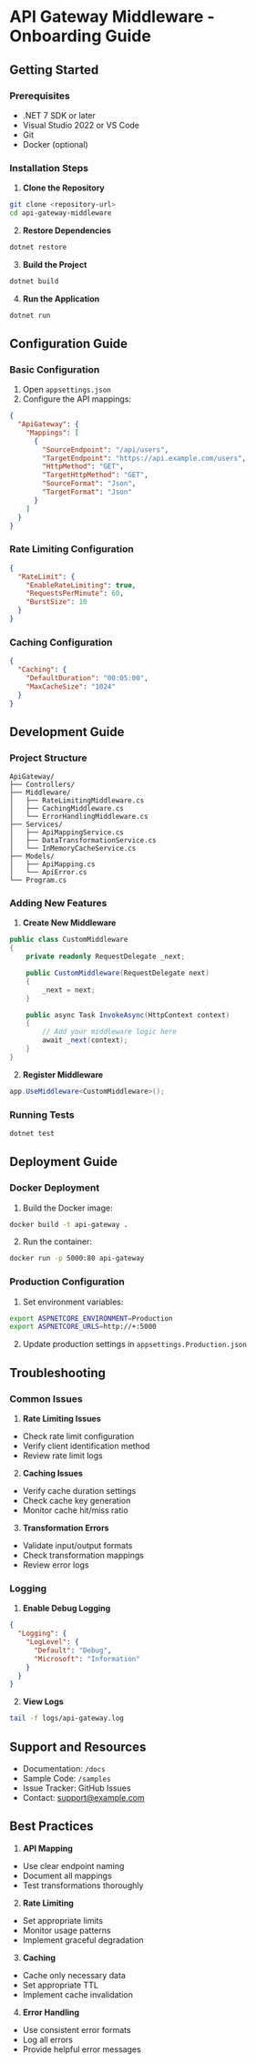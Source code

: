 # API Gateway Middleware - Onboarding Guide

## Getting Started

### Prerequisites
- .NET 7 SDK or later
- Visual Studio 2022 or VS Code
- Git
- Docker (optional)

### Installation Steps

1. **Clone the Repository**
```bash
git clone <repository-url>
cd api-gateway-middleware
```

2. **Restore Dependencies**
```bash
dotnet restore
```

3. **Build the Project**
```bash
dotnet build
```

4. **Run the Application**
```bash
dotnet run
```

## Configuration Guide

### Basic Configuration
1. Open `appsettings.json`
2. Configure the API mappings:
```json
{
  "ApiGateway": {
    "Mappings": [
      {
        "SourceEndpoint": "/api/users",
        "TargetEndpoint": "https://api.example.com/users",
        "HttpMethod": "GET",
        "TargetHttpMethod": "GET",
        "SourceFormat": "Json",
        "TargetFormat": "Json"
      }
    ]
  }
}
```

### Rate Limiting Configuration
```json
{
  "RateLimit": {
    "EnableRateLimiting": true,
    "RequestsPerMinute": 60,
    "BurstSize": 10
  }
}
```

### Caching Configuration
```json
{
  "Caching": {
    "DefaultDuration": "00:05:00",
    "MaxCacheSize": "1024"
  }
}
```

## Development Guide

### Project Structure
```
ApiGateway/
├── Controllers/
├── Middleware/
│   ├── RateLimitingMiddleware.cs
│   ├── CachingMiddleware.cs
│   └── ErrorHandlingMiddleware.cs
├── Services/
│   ├── ApiMappingService.cs
│   ├── DataTransformationService.cs
│   └── InMemoryCacheService.cs
├── Models/
│   ├── ApiMapping.cs
│   └── ApiError.cs
└── Program.cs
```

### Adding New Features

1. **Create New Middleware**
```csharp
public class CustomMiddleware
{
    private readonly RequestDelegate _next;

    public CustomMiddleware(RequestDelegate next)
    {
        _next = next;
    }

    public async Task InvokeAsync(HttpContext context)
    {
        // Add your middleware logic here
        await _next(context);
    }
}
```

2. **Register Middleware**
```csharp
app.UseMiddleware<CustomMiddleware>();
```

### Running Tests
```bash
dotnet test
```

## Deployment Guide

### Docker Deployment
1. Build the Docker image:
```bash
docker build -t api-gateway .
```

2. Run the container:
```bash
docker run -p 5000:80 api-gateway
```

### Production Configuration
1. Set environment variables:
```bash
export ASPNETCORE_ENVIRONMENT=Production
export ASPNETCORE_URLS=http://+:5000
```

2. Update production settings in `appsettings.Production.json`

## Troubleshooting

### Common Issues

1. **Rate Limiting Issues**
- Check rate limit configuration
- Verify client identification method
- Review rate limit logs

2. **Caching Issues**
- Verify cache duration settings
- Check cache key generation
- Monitor cache hit/miss ratio

3. **Transformation Errors**
- Validate input/output formats
- Check transformation mappings
- Review error logs

### Logging

1. **Enable Debug Logging**
```json
{
  "Logging": {
    "LogLevel": {
      "Default": "Debug",
      "Microsoft": "Information"
    }
  }
}
```

2. **View Logs**
```bash
tail -f logs/api-gateway.log
```

## Support and Resources

- Documentation: `/docs`
- Sample Code: `/samples`
- Issue Tracker: GitHub Issues
- Contact: support@example.com

## Best Practices

1. **API Mapping**
- Use clear endpoint naming
- Document all mappings
- Test transformations thoroughly

2. **Rate Limiting**
- Set appropriate limits
- Monitor usage patterns
- Implement graceful degradation

3. **Caching**
- Cache only necessary data
- Set appropriate TTL
- Implement cache invalidation

4. **Error Handling**
- Use consistent error formats
- Log all errors
- Provide helpful error messages
